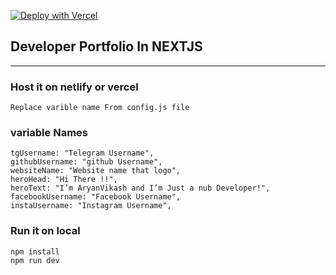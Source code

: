 [![Deploy with Vercel](https://vercel.co/button)](https://vercel.co/new/project?template=https://github.com/Discovery-Projects/aryanvikash.com)

## Developer Portfolio In NEXTJS

____
### Host it on netlify or vercel

    Replace varible name From config.js file

### variable Names

    tgUsername: "Telegram Username",
    githubUsername: "github Username",
    websiteName: "Website name that logo",
    heroHead: "Hi There !!",
    heroText: "I’m AryanVikash and I’m Just a nub Developer!",
    facebookUsername: "Facebook Username",
    instaUsername: "Instagram Username",
### Run it on local
    npm install
    npm run dev
